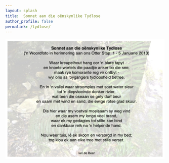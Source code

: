```yaml
---
layout: splash
title:  Sonnet aan die oënskynlike Tydlose 
author_profile: false
permalink: /tydlose/
--- 
```


![alt text](/assets/images/oenskynlike_tydlose.png " Sonnet aan die oënskynlike Tydlose")
